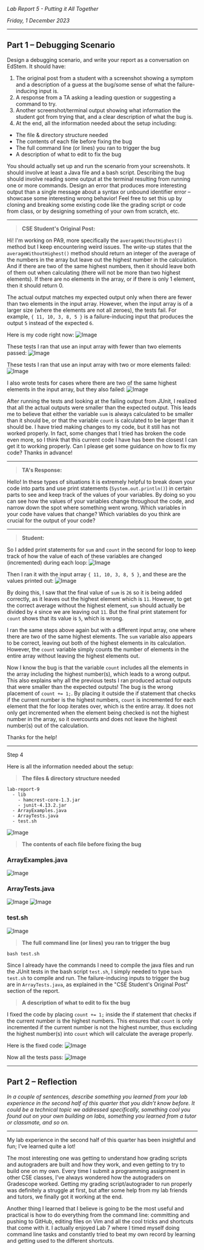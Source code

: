 *Lab Report 5 - Putting it All Together*

*Friday, 1 December 2023*

---

## Part 1 – Debugging Scenario

Design a debugging scenario, and write your report as a conversation on EdStem. It should have:

1. The original post from a student with a screenshot showing a symptom and a description of a guess at the bug/some sense of what the failure-inducing input is.
2. A response from a TA asking a leading question or suggesting a command to try.
3. Another screenshot/terminal output showing what information the student got from trying that, and a clear description of what the bug is.
4. At the end, all the information needed about the setup including:
- The file & directory structure needed
- The contents of each file before fixing the bug
- The full command line (or lines) you ran to trigger the bug
- A description of what to edit to fix the bug

You should actually set up and run the scenario from your screenshots. It should involve at least a Java file and a bash script. Describing the bug should involve reading some output at the terminal resulting from running one or more commands. Design an error that produces more interesting output than a single message about a syntax or unbound identifier error – showcase some interesting wrong behavior! Feel free to set this up by cloning and breaking some existing code like the grading script or code from class, or by designing something of your own from scratch, etc.

---

> **CSE Student's Original Post:**

Hi! I'm working on PA9, more specifically the ```averageWithoutHighest()``` method but I keep encountering weird issues.
The write-up states that the ```averageWithoutHighest()``` method should return an integer of the average of the numbers in the array but leave out the highest number in the calculation. And if there are two of the same highest numbers, then it should leave both of them out when calculating (there will not be more than two highest elements). If there are no elements in the array, or if there is only 1 element, then it should return 0.

The actual output matches my expected output only when there are fewer than two elements in the input array. However, when the input array is of a larger size (where the elements are not all zeroes), the tests fail. For example, ```{ 11, 10, 3, 8, 5 }``` is a failure-inducing input that produces the output ```5``` instead of the expected ```6```.

Here is my code right now:
![Image](lab9-1.png)

These tests I ran that use an input array with fewer than two elements passed:
![Image](lab9-2.png)

These tests I ran that use an input array with two or more elements failed:
![Image](lab9-3.png)

I also wrote tests for cases where there are two of the same highest elements in the input array, but they also failed:
![Image](lab9-4.png)

After running the tests and looking at the failing output from JUnit, I realized that all the actual outputs were smaller than the expected output. This leads me to believe that either the variable ```sum``` is always calculated to be smaller than it should be, or that the variable ```count``` is calculated to be larger than it should be. I have tried making changes to my code, but it still has not worked properly. In fact, some changes that I tried has broken the code even more, so I think that this current code I have has been the closest I can get it to working properly. Can I please get some guidance on how to fix my code? Thanks in advance!

---

> **TA's Response:**

Hello! In these types of situations it is extremely helpful to break down your code into parts and use print statements (```System.out.println()```) in certain parts to see and keep track of the values of your variables. By doing so you can see how the values of your variables change throughout the code, and narrow down the spot where something went wrong. Which variables in your code have values that change? Which variables do you think are crucial for the output of your code?

---

> **Student:**

So I added print statements for ```sum``` and ```count``` in the second for loop to keep track of how the value of each of these variables are changed (incremented) during each loop:
![Image](lab9-5.png)

Then I ran it with the input array ```{ 11, 10, 3, 8, 5 }```, and these are the values printed out:
![Image](lab9-6.png)

By doing this, I saw that the final value of ```sum``` is ```26``` so it is being added correctly, as it leaves out the highest element which is ```11```. However, to get the correct average without the highest element, ```sum``` should actually be divided by ```4``` since we are leaving out ```11```. But the final print statement for ```count``` shows that its value is ```5```, which is wrong.

I ran the same steps above again but with a different input array, one where there are two of the same highest elements. The ```sum``` variable also appears to be correct, leaving out both of the highest elements in its calculation. However, the ```count``` variable simply counts the number of elements in the entire array without leaving the highest elements out.

Now I know the bug is that the variable ```count``` includes all the elements in the array including the highest number(s), which leads to a wrong output. This also explains why all the previous tests I ran produced actual outputs that were smaller than the expected outputs! The bug is the wrong placement of ```count += 1;```. By placing it outside the if statement that checks if the current number is the highest numbers, ```count``` is incremented for each element that the for loop iterates over, which is the entire array. It does not only get incremented when the element being checked is not the highest number in the array, so it overcounts and does not leave the highest number(s) out of the calculation.

Thanks for the help!

---

Step 4

Here is all the information needed about the setup:

> **The files & directory structure needed**

```
lab-report-9
  - lib
    - hamcrest-core-1.3.jar
    - junit-4.13.2.jar
  - ArrayExamples.java
  - ArrayTests.java
  - test.sh
```

![Image](directory.png)

> **The contents of each file before fixing the bug**

### ArrayExamples.java
![Image](lab9-1.png)

### ArrayTests.java
![Image](arraytests1.png)
![Image](arraytests2.png)

### test.sh
![Image](testsh.png)

> **The full command line (or lines) you ran to trigger the bug**

```bash test.sh```

Since I already have the commands I need to compile the java files and run the JUnit tests in the bash script ```test.sh```, I simply needed to type ```bash test.sh``` to compile and run. The failure-inducing inputs to trigger the bug are in ```ArrayTests.java```, as explained in the "CSE Student's Original Post" section of the report.

> **A description of what to edit to fix the bug**

I fixed the code by placing ```count += 1;``` inside the if statement that checks if the current number is the highest numbers. This ensures that ```count``` is only incremented if the current number is not the highest number, thus excluding the highest number(s) into ```count``` which will calculate the average properly.

Here is the fixed code:
![Image](lab9-7.png)

Now all the tests pass:
![Image](lab9-8.png)

---

## Part 2 – Reflection

*In a couple of sentences, describe something you learned from your lab experience in the second half of this quarter that you didn’t know before. It could be a technical topic we addressed specifically, something cool you found out on your own building on labs, something you learned from a tutor or classmate, and so on.*

---

My lab experience in the second half of this quarter has been insightful and fun; I've learned quite a lot!

The most interesting one was getting to understand how grading scripts and autograders are built and how they work, and even getting to try to build one on my own. Every time I submit a programming assignment in other CSE classes, I've always wondered how the autograders on Gradescope worked. Getting my grading script/autograder to run properly was definitely a struggle at first, but after some help from my lab friends and tutors, we finally got it working at the end.

Another thing I learned that I believe is going to be the most useful and practical is how to do everything from the command line: committing and pushing to GitHub, editing files on Vim and all the cool tricks and shortcuts that come with it. I actually enjoyed Lab 7 where I timed myself doing command line tasks and constantly tried to beat my own record by learning and getting used to the different shortcuts.
